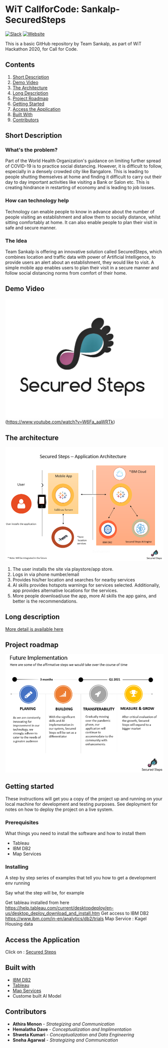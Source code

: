 # WiT CallforCode: Sankalp-SecuredSteps

[![Slack](https://img.shields.io/badge/Join-Slack-blue)](https://callforcode.org/slack) [![Website](https://img.shields.io/badge/View-Website-blue)](https://code-and-response.github.io/Project-Sample/)

This is a basic GitHub repository by Team Sankalp, as part of WiT Hackathon 2020, for Call for Code.


## Contents

1. [Short Description](#short-description)
1. [Demo Video](#demo-video)
1. [The Architecture](#the-architecture)
1. [Long Description](#long-description)
1. [Project Roadmap](#project-roadmap)
1. [Getting Started](#getting-started)
1. [Access the Application](#Access-the-Application)
1. [Built With](#built-with)
1. [Contributors](#contributors)

## Short Description

### What's the problem?

Part of the World Health Organization's guidance on limiting further spread of COVID-19 is to practice social distancing. However, it is difficult to follow, especially in a densely crowded city like Bangalore. This is leading to people shutting themselves at home and finding it difficult to carry out their day to day important activities like visiting a Bank or Salon etc. This is creating hindrance in restarting of economy and is leading to job losses.

### How can technology help

Technology can enable people to know in advance about the number of people visiting an establishment and allow them to socially distance, whilst sitting comfortably at home. It can also enable people to plan their visit in safe and secure manner.

### The Idea

Team Sankalp is offering an innovative solution called SecuredSteps, which combines location and traffic data with power of Artificial Intelligence, to provide users an alert about an establishment, they would like to visit. A simple mobile app enables users to plan their visit in a secure manner and follow social distancing norms from comfort of their home.

## Demo Video

![Watch the video](SecuredSteps.png)(https://www.youtube.com/watch?v=W6Fa_aaWRTk)

## The architecture

![Architechture](Architechture.png)

1. The user installs the site via playstore/app store.
2. Logs in via phone number/email
3. Provides his/her location and searches for nearby services
4. AI skills provides hotspots warnings for services selected. Additionally, app provides alternative locations for the services.
5. More people download/use the app, more AI skills the app gains, and better is the recommendations.

## Long description

[More detail is available here](DESCRIPTION.md)

## Project roadmap

![Roadmap](roadmap.png)

## Getting started

These instructions will get you a copy of the project up and running on your local machine for development and testing purposes. See deployment for notes on how to deploy the project on a live system.

### Prerequisites

What things you need to install the software and how to install them

* Tableau
* IBM DB2
* Map Services

### Installing

A step by step series of examples that tell you how to get a development env running

Say what the step will be, for example

Get tableau installed from here https://help.tableau.com/current/desktopdeploy/en-us/desktop_deploy_download_and_install.htm 
Get access to IBM DB2 https://www.ibm.com/in-en/analytics/db2/trials 
Map Service : Kagel Housing data

## Access the Application

Click on : [Secured Steps](https://public.tableau.com/profile/hema3100#!/vizhome/WiTHackathon-SankalpTeam-SecuredSteps/Welcome?publish=yes) 



## Built with

* [IBM DB2](https://cloud.ibm.com/catalog?search=DB2#search_results)
* [Tableau]( https://public.tableau.com/en-us/s/)
* [Map Services](https://www.kaggle.com/amitabhajoy/bengaluru-house-price-data ) 
* Custome built AI Model

## Contributors

* **Athira Menon** - *Strategizing and Communication*
* **Hemalatha Dave** - *Conceptualization and Implimentation*
* **Shweta Kumari** - *Conceptualization and Data Engineering*
* **Sneha Agarwal** - *Strategizing and Communication*
